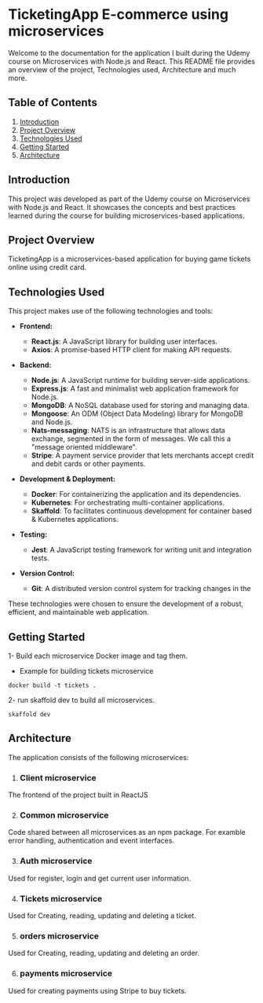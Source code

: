 
# TicketingApp E-commerce using microservices

Welcome to the documentation for the application I built during the Udemy course on Microservices with Node.js and React. This README file provides an overview of the project, Technologies used, Architecture and much more.

## Table of Contents

1. [Introduction](#introduction)
2. [Project Overview](#project-overview)
3. [Technologies Used](#technologies-used)
4. [Getting Started](#getting-started)
5. [Architecture](#architecture)

## Introduction

This project was developed as part of the Udemy course on Microservices with Node.js and React. It showcases the concepts and best practices learned during the course for building microservices-based applications.

## Project Overview

TicketingApp is a microservices-based application for buying game tickets online using credit card.


## Technologies Used

This project makes use of the following technologies and tools:

- **Frontend:**
  - **React.js**: A JavaScript library for building user interfaces.
  - **Axios**: A promise-based HTTP client for making API requests.
  
- **Backend:**
  - **Node.js**: A JavaScript runtime for building server-side applications.
  - **Express.js**: A fast and minimalist web application framework for Node.js.
  - **MongoDB**: A NoSQL database used for storing and managing data.
  - **Mongoose**: An ODM (Object Data Modeling) library for MongoDB and Node.js.
  - **Nats-messaging**:  NATS is an infrastructure that allows data exchange, segmented in the form of messages. We call this a "message oriented middleware".
  - **Stripe**: A payment service provider that lets merchants accept credit and debit cards or other payments.

- **Development & Deployment:**
  - **Docker**: For containerizing the application and its dependencies.
  - **Kubernetes**: For orchestrating multi-container applications.
  - **Skaffold**:  To facilitates continuous development for container based & Kubernetes applications.

  
- **Testing:**
  - **Jest**: A JavaScript testing framework for writing unit and integration tests.
  
- **Version Control:**
  - **Git**: A distributed version control system for tracking changes in the 
  
These technologies were chosen to ensure the development of a robust, efficient, and maintainable web application.



## Getting Started

1- Build each microservice Docker image and tag them.
- Example for building tickets microservice
```
docker build -t tickets .
```
2- run skaffold dev to build all microservices.
```
skaffold dev
```

## Architecture

The application consists of the following microservices:

1. ### Client microservice 
The frontend of the project built in ReactJS

2. ### Common microservice
Code shared between  all microservices as an npm package. For examble error handling, authentication and event interfaces.

3. ### Auth microservice
Used for register, login and get current user information.

4. ### Tickets microservice
Used for Creating, reading, updating and deleting a ticket.

5. ### orders microservice
Used for Creating, reading, updating and deleting an order.

6. ### payments microservice
Used for creating payments using Stripe to buy tickets.
